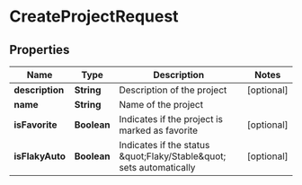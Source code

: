 

# CreateProjectRequest


## Properties

| Name | Type | Description | Notes |
|------------ | ------------- | ------------- | -------------|
|**description** | **String** | Description of the project |  [optional] |
|**name** | **String** | Name of the project |  |
|**isFavorite** | **Boolean** | Indicates if the project is marked as favorite |  [optional] |
|**isFlakyAuto** | **Boolean** | Indicates if the status \&quot;Flaky/Stable\&quot; sets automatically |  [optional] |




